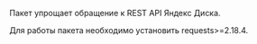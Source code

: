 Пакет упрощает обращение к REST API Яндекс Диска.

Для работы пакета необходимо установить requests>=2.18.4.
